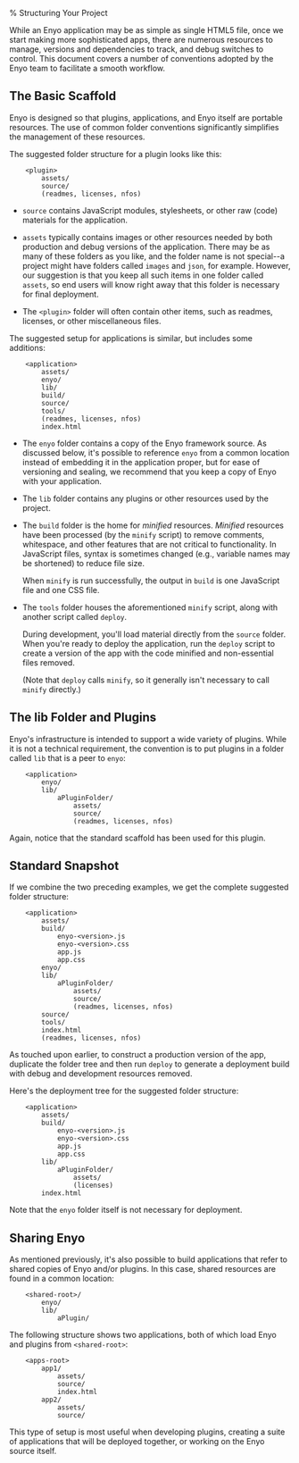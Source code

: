% Structuring Your Project

While an Enyo application may be as simple as single HTML5 file, once we start
making more sophisticated apps, there are numerous resources to manage, versions
and dependencies to track, and debug switches to control.  This document covers
a number of conventions adopted by the Enyo team to facilitate a smooth
workflow.

## The Basic Scaffold

Enyo is designed so that plugins, applications, and Enyo itself are portable
resources.  The use of common folder conventions significantly simplifies the
management of these resources.

The suggested folder structure for a plugin looks like this:

        <plugin>
            assets/
            source/
            (readmes, licenses, nfos)

* `source` contains JavaScript modules, stylesheets, or other raw (code) materials
    for the application.

* `assets` typically contains images or other resources needed by both
    production and debug versions of the application.  There may be as many of
    these folders as you like, and the folder name is not special--a project
    might have folders called `images` and `json`, for example.  However, our
    suggestion is that you keep all such items in one folder called `assets`, so
    end users will know right away that this folder is necessary for final
    deployment.

* The `<plugin>` folder will often contain other items, such as readmes,
    licenses, or other miscellaneous files.

The suggested setup for applications is similar, but includes some additions:

        <application>
            assets/
            enyo/
            lib/
            build/
            source/
            tools/
            (readmes, licenses, nfos)
            index.html

* The `enyo` folder contains a copy of the Enyo framework source.  As discussed
    below, it's possible to reference `enyo` from a common location instead of
    embedding it in the application proper, but for ease of versioning and
    sealing, we recommend that you keep a copy of Enyo with your application. 

* The `lib` folder contains any plugins or other resources used by the project.

* The `build` folder is the home for _minified_ resources.  _Minified_ resources
    have been processed (by the `minify` script) to remove comments, whitespace,
    and other features that are not critical to functionality.  In JavaScript
    files, syntax is sometimes changed (e.g., variable names may be shortened)
    to reduce file size.

    When `minify` is run successfully, the output in `build` is one JavaScript
    file and one CSS file.

* The `tools` folder houses the aforementioned `minify` script, along with
    another script called `deploy`.

    During development, you'll load material directly from the `source` folder.
    When you're ready to deploy the application, run the `deploy` script to
    create a version of the app with the code minified and non-essential files
    removed.

    (Note that `deploy` calls `minify`, so it generally isn't necessary to call
    `minify` directly.)

## The lib Folder and Plugins

Enyo's infrastructure is intended to support a wide variety of plugins.  While
it is not a technical requirement, the convention is to put plugins in a folder
called `lib` that is a peer to `enyo`:

        <application>
            enyo/
            lib/
                aPluginFolder/
                    assets/
                    source/
                    (readmes, licenses, nfos)
		
Again, notice that the standard scaffold has been used for this plugin.

## Standard Snapshot

If we combine the two preceding examples, we get the complete suggested folder
structure:

        <application>
            assets/
            build/
                enyo-<version>.js
                enyo-<version>.css
                app.js
                app.css
            enyo/
            lib/
                aPluginFolder/
                    assets/
                    source/
                    (readmes, licenses, nfos)
            source/
            tools/
            index.html
            (readmes, licenses, nfos)

As touched upon earlier, to construct a production version of the app, duplicate
the folder tree and then run `deploy` to generate a deployment build with debug
and development resources removed.

Here's the deployment tree for the suggested folder structure:

        <application>
            assets/
            build/
                enyo-<version>.js
                enyo-<version>.css
                app.js
                app.css
            lib/
                aPluginFolder/
                    assets/
                    (licenses)
            index.html

Note that the `enyo` folder itself is not necessary for deployment.

## Sharing Enyo

As mentioned previously, it's also possible to build applications that refer to
shared copies of Enyo and/or plugins.  In this case, shared resources are found
in a common location:

        <shared-root>/
            enyo/
            lib/
                aPlugin/

The following structure shows two applications, both of which load Enyo and
plugins from `<shared-root>`:

        <apps-root>
            app1/
                assets/
                source/
                index.html
            app2/
                assets/
                source/

This type of setup is most useful when developing plugins, creating a suite of
applications that will be deployed together, or working on the Enyo source
itself.